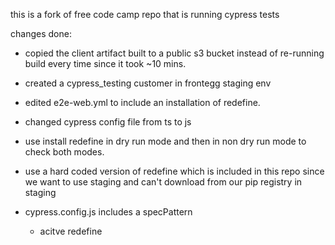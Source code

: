 this is a fork of free code camp repo that is running cypress tests

changes done:
- copied the client artifact built to a public s3 bucket instead of re-running build every time since it took ~10 mins.
- created a cypress_testing customer in frontegg staging env
- edited e2e-web.yml to include an installation of redefine.
- changed cypress config file from ts to js
- use install redefine in dry run mode and then in non dry run mode to check both modes.
- use a hard coded version of redefine which is included in this repo since we want to use staging and can't download from our pip registry in staging
- cypress.config.js includes a specPattern

    - acitve redefine

